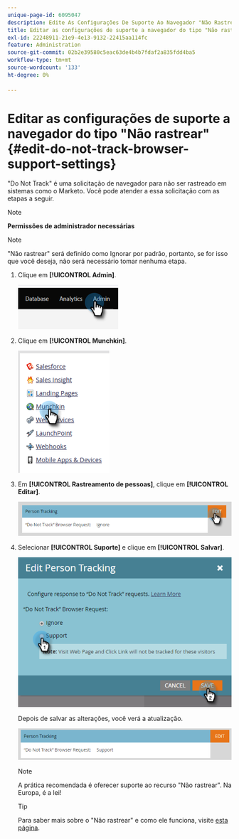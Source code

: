 ```yaml
---
unique-page-id: 6095047
description: Edite As Configurações De Suporte Ao Navegador "Não Rastrear" - Documentação Do Marketo - Documentação Do Produto
title: Editar as configurações de suporte a navegador do tipo "Não rastrear"
exl-id: 22248911-21e9-4e13-9132-22415aa114fc
feature: Administration
source-git-commit: 02b2e39580c5eac63de4b4b7fdaf2a835fdd4ba5
workflow-type: tm+mt
source-wordcount: '133'
ht-degree: 0%

---
```


# Editar as configurações de suporte a navegador do tipo &quot;Não rastrear&quot; {#edit-do-not-track-browser-support-settings}

&quot;Do Not Track&quot; é uma solicitação de navegador para não ser rastreado em sistemas como o Marketo. Você pode atender a essa solicitação com as etapas a seguir.

>[!NOTE]
>
>**Permissões de administrador necessárias**

>[!NOTE]
>
>&quot;Não rastrear&quot; será definido como Ignorar por padrão, portanto, se for isso que você deseja, não será necessário tomar nenhuma etapa.

1. Clique em **[!UICONTROL Admin]**.

   ![](assets/edit-do-not-track-browser-support-settings-1.png)

1. Clique em **[!UICONTROL Munchkin]**.

   ![](assets/edit-do-not-track-browser-support-settings-2.png)

1. Em **[!UICONTROL Rastreamento de pessoas]**, clique em **[!UICONTROL Editar]**.

   ![](assets/edit-do-not-track-browser-support-settings-3.png)

1. Selecionar **[!UICONTROL Suporte]** e clique em **[!UICONTROL Salvar]**.

   ![](assets/edit-do-not-track-browser-support-settings-4.png)

   Depois de salvar as alterações, você verá a atualização.

   ![](assets/edit-do-not-track-browser-support-settings-5.png)

   >[!NOTE]
   >
   >A prática recomendada é oferecer suporte ao recurso &quot;Não rastrear&quot;. Na Europa, é a lei!

   >[!TIP]
   >
   >Para saber mais sobre o &quot;Não rastrear&quot; e como ele funciona, visite [esta página](https://en.wikipedia.org/wiki/Do_Not_Track).
